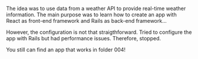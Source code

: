 The idea was to use data from a weather API to provide real-time weather information. The main purpose was to learn how to create an app with React as front-end framework and Rails as back-end framework...

However, the configuration is not that straigthforward. Tried to configure the app with Rails but had performance issues. Therefore, stopped. 

You still can find an app that works in folder 004!
